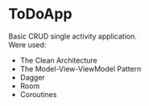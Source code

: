 # ToDoApp
Basic CRUD single activity application.  
Were used:
- The Clean Architecture
- The Model-View-ViewModel Pattern
- Dagger
- Room
- Coroutines
